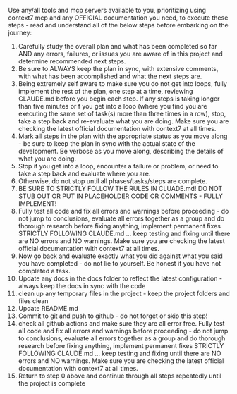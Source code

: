 Use any/all tools and mcp servers available to you, prioritizing using context7 mcp and any OFFICIAL documentation you need, to execute these steps - read and understand all of the below steps before embarking on the journey:
1. Carefully study the overall plan and what has been completed so far AND any errors, failures, or issues you are aware of in this project and determine recommended next steps.  
2. Be sure to ALWAYS keep the plan in sync, with extensive comments, with what has been accomplished and what the next steps are. 
3. Being extremely self aware to make sure you do not get into loops, fully implement the rest of the plan, one step at a time, reviewing CLAUDE.md before you begin each step.  If any steps is taking longer than five minutes or f you get into a loop (where you find you are executing the same set of task(s) more than three times in a row), stop, take a step back and re-evaluate what you are doing.  Make sure you are checking the latest official documentation with context7 at all times.
4. Mark all steps in the plan with the appropriate status as you move along - be sure to keep the plan in sync with the actual state of the development.  Be verbose as you move along, describing the details of what you are doing.  
5. Stop if you get into a loop, encounter a failure or problem, or need to take a step back and evaluate where you are.
6. Otherwise, do not stop until all phases/tasks/steps are complete.  
7. BE SURE TO STRICTLY FOLLOW THE RULES IN CLUADE.md!  DO NOT STUB OUT OR PUT IN PLACEHOLDER CODE OR COMMENTS - FULLY IMPLEMENT!
8. Fully test all code and fix all errors and warnings before proceeding - do not jump to conclusions, evaluate all errors together as a group and do thorough research before fixing anything, implement permanent fixes STRICTLY FOLLOWING CLAUDE.md ... keep testing and fixing until there are NO errors and NO warnings.  Make sure you are checking the latest official documentation with context7 at all times.
9. Now go back and evaluate exactly what you did against what you said you have completed - do not lie to yourself.  Be honest if you have not completed a task.
10. Update any docs in the docs folder to reflect the latest configuration - always keep the docs in sync with the code
11. clean up any temporary files in the project - keep the project folders and files clean
12. Update README.md
13. Commit to git and push to github - do not forget or skip this step!
14. check all github actions and make sure they are all error free.  Fully test all code and fix all errors and warnings before proceeding - do not jump to conclusions, evaluate all errors together as a group and do thorough research before fixing anything, implement permanent fixes STRICTLY FOLLOWING CLAUDE.md ... keep testing and fixing until there are NO errors and NO warnings.  Make sure you are checking the latest official documentation with context7 at all times.
15. Return to step 0 above and continue through all steps repeatedly until the project is complete
